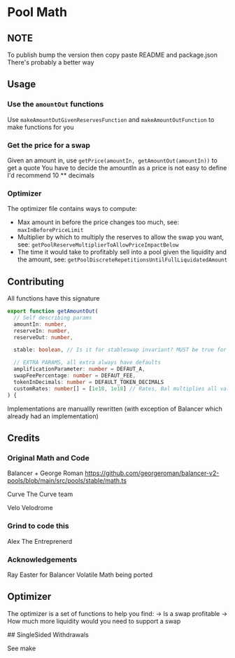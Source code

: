 # Pool Math

## NOTE
To publish bump the version then copy paste README and package.json
There's probably a better way

## Usage

### Use the `amountOut` functions
Use `makeAmountOutGivenReservesFunction` and `makeAmountOutFunction` to make functions for you

### Get the price for a swap
Given an amount in, use `getPrice(amountIn, getAmountOut(amountIn))` to get a quote
You have to decide the amountIn as a price is not easy to define
I'd recommend 10 ** decimals

### Optimizer

The optimizer file contains ways to compute:
- Max amount in before the price changes too much, see: `maxInBeforePriceLimit`
- Multiplier by which to multiply the reserves to allow the swap you want, see: `getPoolReserveMultiplierToAllowPriceImpactBelow`
- The time it would take to profitably sell into a pool given the liquidity and the amount, see: `getPoolDiscreteRepetitionsUntilFullLiquidatedAmount`



## Contributing

All functions have this signature 
```ts
export function getAmountOut(
  // Self describing params
  amountIn: number,
  reserveIn: number,
  reserveOut: number,

  stable: boolean, // Is it for stableswap invariant? MUST be true for Bal and Curve

  // EXTRA PARAMS, all extra always have defaults
  amplificationParameter: number = DEFAUT_A,
  swapFeePercentage: number = DEFAUT_FEE,
  tokenInDecimals: number = DEFAULT_TOKEN_DECIMALS
  customRates: number[] = [1e18, 1e18] // Rates, Bal multiplies all values by it, curve uses it in it's logic
) {
```

Implementations are manuallly rewritten (with exception of Balancer which already had an implementation)



## Credits

### Original Math and Code
Balancer + George Roman
https://github.com/georgeroman/balancer-v2-pools/blob/main/src/pools/stable/math.ts

Curve
The Curve team

Velo
Velodrome

### Grind to code this

Alex The Entreprenerd 

### Acknowledgements

Ray Easter for Balancer Volatile Math being ported


## Optimizer

The optimizer is a set of functions to help you find:
-> Is a swap profitable
-> How much more liquidity would you need to support a swap



## SingleSided Withdrawals

See make
